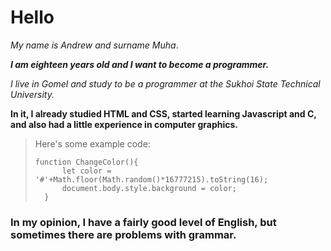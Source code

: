 # Hello #
*My name is Andrew and surname Muha*.  
  
***I am eighteen years old and I want to become a programmer.***  
  
*I live in Gomel and study to be a programmer at the Sukhoi State Technical University.*
  
**In it, I already studied HTML and CSS, started learning Javascript and C, and also had a little experience in computer graphics.**  
  
> Here's some example code:
>
>     function ChangeColor(){
>           let color = '#'+Math.floor(Math.random()*16777215).toString(16);
>           document.body.style.background = color;
>       }
> 
  
### In my opinion, I have a fairly good level of English, but sometimes there are problems with grammar.
